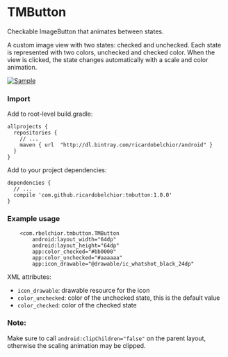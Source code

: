 # TMButton

Checkable ImageButton that animates between states.

A custom image view with two states: checked and unchecked. Each state is represented with two
colors, unchecked and checked color. When the view is clicked, the state changes automatically with a scale and color animation.

[![Sample](https://j.gifs.com/y8W0QE.gif)](https://youtu.be/QQ6HaaveZ7o)

### Import

Add to root-level build.gradle:

```
allprojects {
  repositories {
    // ...
    maven { url  "http://dl.bintray.com/ricardobelchior/android" }
  }
}
```

Add to your project dependencies:

```
dependencies {
  // ...
  compile 'com.github.ricardobelchior:tmbutton:1.0.0'
}
```


### Example usage

```
    <com.rbelchior.tmbutton.TMButton
        android:layout_width="64dp"
        android:layout_height="64dp"
        app:color_checked="#bb0000"
        app:color_unchecked="#aaaaaa"
        app:icon_drawable="@drawable/ic_whatshot_black_24dp"
```

XML attributes:

* ```icon_drawable```: drawable resource for the icon
* ```color_unchecked```: color of the unchecked state, this is the default value
* ```color_checked```: color of the checked state

### Note:

Make sure to call ```android:clipChildren="false"``` on the parent layout, otherwise the scaling animation may be clipped.


